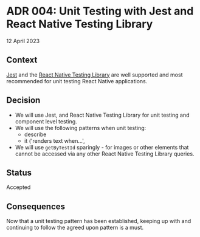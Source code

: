 # ADR 004: Unit Testing with Jest and React Native Testing Library

12 April 2023

## Context

[Jest](https://jestjs.io/) and the [React Native Testing Library](https://callstack.github.io/react-native-testing-library/) are well supported and most recommended for unit testing React Native applications.

## Decision

- We will use Jest, and React Native Testing Library for unit testing and component level testing.
- We will use the following patterns when unit testing:
    - describe <Component />
    - it ('renders text when...', 
- We will use `getByTestId` sparingly - for images or other elements that cannot be accessed via any other React Native Testing Library queries.

## Status

Accepted

## Consequences

Now that a unit testing pattern has been established, keeping up with and continuing to follow the agreed upon pattern is a must. 

